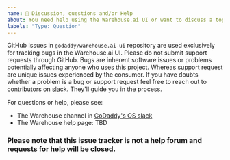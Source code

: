 ```yaml
---
name: 💬 Discussion, questions and/or Help
about: You need help using the Warehouse.ai UI or want to discuss a topic or feature.
labels: "Type: Question"
---
```


GitHub Issues in `godaddy/warehouse.ai-ui` repository are used exclusively for tracking bugs in the Warehouse.ai UI.
Please do not submit support requests through GitHub. Bugs are inherent software issues or problems
potentially affecting anyone who uses this project. Whereas support request are unique issues experienced
by the consumer. If you have doubts whether a problem is a bug or support request feel free to reach out
to contributors on [slack]. They'll guide you in the process.

For questions or help, please see:
- The Warehouse channel in [GoDaddy's OS slack][slack]
- The Warehouse help page: TBD

### Please note that this issue tracker is not a help forum and requests for help will be closed.

[slack]: https://godaddy-oss.slack.com/messages/CHXEP5DNH
